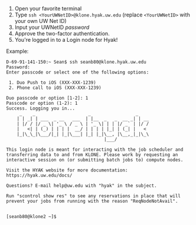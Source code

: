 1. Open your favorite terminal
2. Type `ssh <YourUWNetID>@klone.hyak.uw.edu` (replace `<YourUWNetID>` with your own UW Net ID)
3. Input your UWNetID _password_
4. Approve the two-factor authentication.
5. You're logged in to a Login node for Hyak!

Example:

```
D-69-91-141-150:~ Sean$ ssh seanb80@klone.hyak.uw.edu
Password:
Enter passcode or select one of the following options:

 1. Duo Push to iOS (XXX-XXX-1239)
 2. Phone call to iOS (XXX-XXX-1239)

Duo passcode or option [1-2]: 1
Passcode or option (1-2): 1
Success. Logging you in...
     _    _                    _                 _
    | | _| | ___  _ __   ___  | |__  _   _  __ _| | __
    | |/ / |/ _ \| '_ \ / _ \ | '_ \| | | |/ _` | |/ /
    |   <| | (_) | | | |  __/ | | | | |_| | (_| |   <
    |_|\_\_|\___/|_| |_|\___| |_| |_|\__, |\__,_|_|\_\
                                     |___/

This login node is meant for interacting with the job scheduler and 
transferring data to and from KLONE. Please work by requesting an 
interactive session on (or submitting batch jobs to) compute nodes.

Visit the HYAK website for more documentation:
https://hyak.uw.edu/docs/

Questions? E-mail help@uw.edu with "hyak" in the subject.

Run "scontrol show res" to see any reservations in place that will 
prevent your jobs from running with the reason "ReqNodeNotAvail".


[seanb80@klone2 ~]$
```
